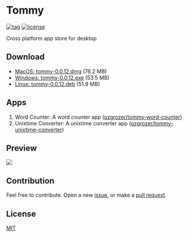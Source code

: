 # Tommy

[![tag](https://img.shields.io/github/tag/ozgrozer/tommy.svg)](https://github.com/ozgrozer/tommy/tags)
[![license](https://img.shields.io/badge/license-MIT-blue.svg)](https://github.com/ozgrozer/tommy/blob/master/license)

Cross platform app store for desktop

## Download

- [MacOS: tommy-0.0.12.dmg](https://github.com/ozgrozer/tommy/releases/download/v0.0.12/Tommy-0.0.12.dmg) (76.2 MB)
- [Windows: tommy-0.0.12.exe](https://github.com/ozgrozer/tommy/releases/download/v0.0.12/Tommy-Setup-0.0.12.exe) (53.5 MB)
- [Linux: tommy-0.0.12.deb](https://github.com/ozgrozer/tommy/releases/download/v0.0.12/tommy_0.0.12_amd64.deb) (51.9 MB)

## Apps

1. Word Counter: A word counter app ([ozgrozer/tommy-word-counter](https://github.com/ozgrozer/tommy-word-counter))
2. Unixtime Converter: A unixtime converter app ([ozgrozer/tommy-unixtime-converter](https://github.com/ozgrozer/tommy-unixtime-converter))

## Preview

![](./preview/4.gif)

## Contribution

Feel free to contribute. Open a new [issue](https://github.com/ozgrozer/tommy/issues), or make a [pull request](https://github.com/ozgrozer/tommy/pulls).

## License

[MIT](https://github.com/ozgrozer/tommy/blob/master/license)
